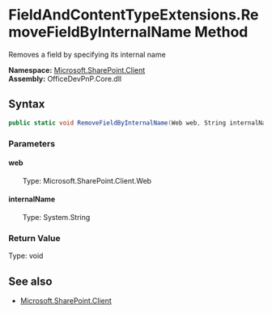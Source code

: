 # FieldAndContentTypeExtensions.RemoveFieldByInternalName Method  
Removes a field by specifying its internal name  

**Namespace:** [Microsoft.SharePoint.Client](Microsoft.SharePoint.Client.md)  
**Assembly:** OfficeDevPnP.Core.dll  
## Syntax
```C#
public static void RemoveFieldByInternalName(Web web, String internalName)
```
### Parameters
#### web  
&emsp;&emsp;Type: Microsoft.SharePoint.Client.Web  

#### internalName  
&emsp;&emsp;Type: System.String  

### Return Value
Type: void  

## See also
- [Microsoft.SharePoint.Client](Microsoft.SharePoint.Client.md)
